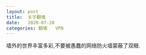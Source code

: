 ```yaml
---
layout: post
title:  关于翻墙
date:   2020-07-28 
categories: 翻墙   VPN
---
```


墙外的世界丰富多彩,不要被愚蠢的网络防火墙蒙蔽了双眼.

